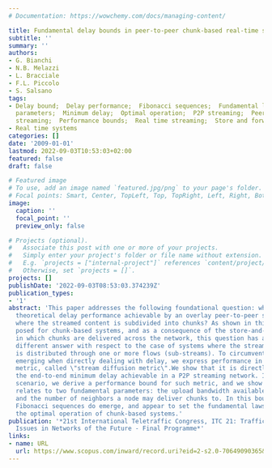 ```yaml
---
# Documentation: https://wowchemy.com/docs/managing-content/

title: Fundamental delay bounds in peer-to-peer chunk-based real-time streaming systems
subtitle: ''
summary: ''
authors:
- G. Bianchi
- N.B. Melazzi
- L. Bracciale
- F.L. Piccolo
- S. Salsano
tags:
- Delay bound;  Delay performance;  Fibonacci sequences;  Fundamental laws;  Fundamental
  parameters;  Minimum delay;  Optimal operation;  P2P streaming;  Peer to peer;  Peer-to-peer
  streaming;  Performance bounds;  Real time streaming;  Store and forward;  Sub-streams
- Real time systems
categories: []
date: '2009-01-01'
lastmod: 2022-09-03T10:53:03+02:00
featured: false
draft: false

# Featured image
# To use, add an image named `featured.jpg/png` to your page's folder.
# Focal points: Smart, Center, TopLeft, Top, TopRight, Left, Right, BottomLeft, Bottom, BottomRight.
image:
  caption: ''
  focal_point: ''
  preview_only: false

# Projects (optional).
#   Associate this post with one or more of your projects.
#   Simply enter your project's folder or file name without extension.
#   E.g. `projects = ["internal-project"]` references `content/project/deep-learning/index.md`.
#   Otherwise, set `projects = []`.
projects: []
publishDate: '2022-09-03T08:53:03.374239Z'
publication_types:
- '1'
abstract: 'This paper addresses the following foundational question: what is the maximum
  theoretical delay performance achievable by an overlay peer-to-peer streaming system
  where the streamed content is subdivided into chunks? As shown in this paper, when
  posed for chunk-based systems, and as a consequence of the store-and-forward way
  in which chunks are delivered across the network, this question has a fundamentally
  different answer with respect to the case of systems where the streamed content
  is distributed through one or more flows (sub-streams). To circumvent the complexity
  emerging when directly dealing with delay, we express performance in term of a convenient
  metric, called \"stream diffusion metric\".We show that it is directly related to
  the end-to-end minimum delay achievable in a P2P streaming network. In a homogeneous
  scenario, we derive a performance bound for such metric, and we show how this bound
  relates to two fundamental parameters: the upload bandwidth available at each node,
  and the number of neighbors a node may deliver chunks to. In this bound, k-step
  Fibonacci sequences do emerge, and appear to set the fundamental laws that characterize
  the optimal operation of chunk-based systems.'
publication: '*21st International Teletraffic Congress, ITC 21: Traffic and Performance
  Issues in Networks of the Future - Final Programme*'
links:
- name: URL
  url: https://www.scopus.com/inward/record.uri?eid=2-s2.0-70649090365&partnerID=40&md5=0cce156c51c2146dd4f89052947154ab
---
```


